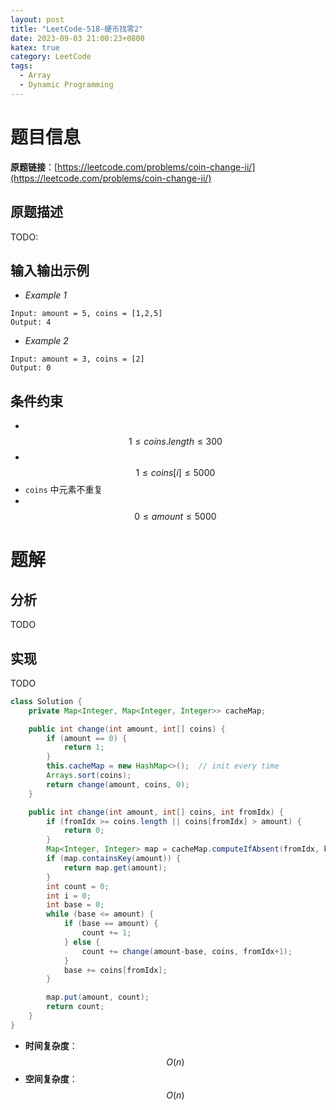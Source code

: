 ```yaml
---
layout: post
title: "LeetCode-518-硬币找零2"
date: 2023-09-03 21:00:23+0800
katex: true
category: LeetCode
tags:
  - Array
  - Dynamic Programming
---
```


# 题目信息

**原题链接**：[https://leetcode.com/problems/coin-change-ii/](https://leetcode.com/problems/coin-change-ii/)

## 原题描述

TODO:

## 输入输出示例

- *Example 1*
```
Input: amount = 5, coins = [1,2,5]
Output: 4
```

- *Example 2*
```
Input: amount = 3, coins = [2]
Output: 0
```

## 条件约束

- &nbsp; $$ 1 \leqslant coins.length \leqslant 300 $$
- &nbsp; $$ 1 \leqslant coins[i] \leqslant 5000 $$
- `coins` 中元素不重复
- &nbsp; $$ 0 \leqslant amount \leqslant 5000 $$


# 题解

## 分析

TODO

## 实现

TODO

```java
class Solution {
    private Map<Integer, Map<Integer, Integer>> cacheMap;

    public int change(int amount, int[] coins) {
        if (amount == 0) {
            return 1;
        }
        this.cacheMap = new HashMap<>();  // init every time
        Arrays.sort(coins);
        return change(amount, coins, 0);
    }

    public int change(int amount, int[] coins, int fromIdx) {
        if (fromIdx >= coins.length || coins[fromIdx] > amount) {
            return 0;
        }
        Map<Integer, Integer> map = cacheMap.computeIfAbsent(fromIdx, k -> new HashMap<>());
        if (map.containsKey(amount)) {
            return map.get(amount);
        }
        int count = 0;
        int i = 0;
        int base = 0;
        while (base <= amount) {
            if (base == amount) {
                count += 1;
            } else {
                count += change(amount-base, coins, fromIdx+1);
            }
            base += coins[fromIdx];
        }

        map.put(amount, count);
        return count;
    }
}
```

- **时间复杂度**：$$ O(n) $$
- **空间复杂度**：$$ O(n) $$